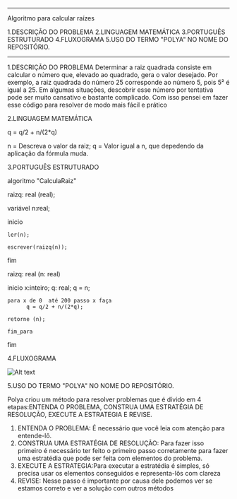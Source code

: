 *********************************************
Algoritmo para calcular raízes

1.DESCRIÇÃO DO PROBLEMA
2.LINGUAGEM MATEMÁTICA
3.PORTUGUÊS ESTRUTURADO
4.FLUXOGRAMA
5.USO DO TERMO "POLYA" NO NOME DO REPOSITÓRIO.

*********************************************



1.DESCRIÇÃO DO PROBLEMA
Determinar a raiz quadrada consiste em calcular o número que, elevado ao quadrado, gera o valor desejado. Por exemplo, a raiz quadrada do número 25 corresponde ao número 5, pois 5² é igual a 25. Em algumas situações, descobrir esse número por tentativa pode ser muito cansativo e bastante complicado. Com isso pensei em fazer esse código para resolver de modo mais fácil e prático




2.LINGUAGEM MATEMÁTICA

q = q/2 + n/(2*q)

n = Descreva o valor da raiz;
q = Valor igual a n, que depedendo da aplicação da fórmula muda.



3.PORTUGUÊS ESTRUTURADO


algoritmo "CalculaRaiz"

raizq: real (real);

variável
    n:real;

inicio  
  
    ler(n);
    
    escrever(raizq(n));
fim



raizq: real (n: real)

inicio
    x:inteiro;
    q: real;
    q = n;
    
    para x de 0  até 200 passo x faça
          q = q/2 + n/(2*q);

    retorne (n);

    fim_para
            
fim



4.FLUXOGRAMA

![Alt text](https://www.gliffy.com/go/html5/10400717)



5.USO DO TERMO "POLYA" NO NOME DO REPOSITÓRIO.

Polya criou um método para resolver problemas que é dívido em 4 etapas:ENTENDA O PROBLEMA, CONSTRUA UMA ESTRATÉGIA DE RESOLUÇÃO, EXECUTE A ESTRATEGIA E REVISE.

1) ENTENDA O PROBLEMA: É necessário que você leia com atenção para entende-lô.
2) CONSTRUA UMA ESTRATÉGIA DE RESOLUÇÃO: Para fazer isso primeiro é necessário ter feito o primeiro passo corretamente para fazer uma estratédia que pode ser feita com elementos do problema.
3) EXECUTE A ESTRATEGIA:Para executar a estratédia é simples, só precisa usar os elementos conseguidos e representa-lôs com clareza
4) REVISE: Nesse passo é importante por causa dele podemos ver se estamos correto e ver a solução com outros métodos

